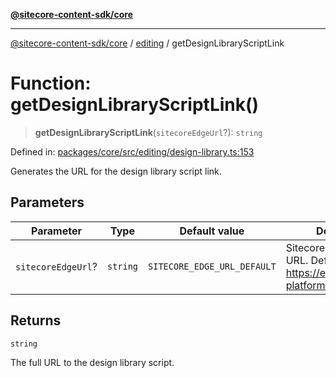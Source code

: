 [**@sitecore-content-sdk/core**](../../README.md)

***

[@sitecore-content-sdk/core](../../README.md) / [editing](../README.md) / getDesignLibraryScriptLink

# Function: getDesignLibraryScriptLink()

> **getDesignLibraryScriptLink**(`sitecoreEdgeUrl`?): `string`

Defined in: [packages/core/src/editing/design-library.ts:153](https://github.com/Sitecore/content-sdk/blob/0f8983961033e3434ebcac616164ddf8d484be81/packages/core/src/editing/design-library.ts#L153)

Generates the URL for the design library script link.

## Parameters

| Parameter | Type | Default value | Description |
| ------ | ------ | ------ | ------ |
| `sitecoreEdgeUrl`? | `string` | `SITECORE_EDGE_URL_DEFAULT` | Sitecore Edge Platform URL. Default is https://edge-platform.sitecorecloud.io |

## Returns

`string`

The full URL to the design library script.
